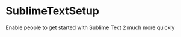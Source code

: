 SublimeTextSetup
================

Enable people to get started with Sublime Text 2 much more quickly